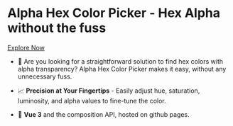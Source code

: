 # Alpha Hex Color Picker - Hex Alpha without the fuss

[Explore Now](https://daan-gunnink.github.io/alpha-hex-color/)

- 🌈 Are you looking for a straightforward solution to find hex colors with alpha transparency? Alpha Hex Color Picker makes it easy, without any unnecessary fuss.

- 📈 **Precision at Your Fingertips** - Easily adjust hue, saturation, luminosity, and alpha values to fine-tune the color.

- 🚀 **Vue 3** and the composition API, hosted on github pages.
